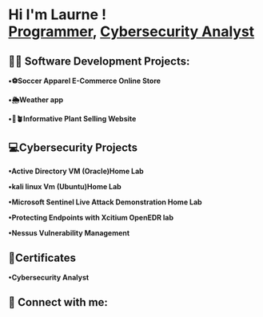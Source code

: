 <h1>Hi I'm Laurne ! <br/><a href="https://github.com/LaurneSP">Programmer</a>, <a href="https://www.linkedin.com/in/LaurneSP/">Cybersecurity Analyst</a>
  
<h2>👨‍💻 Software Development Projects:</h2>
  
  <b>•⚽️Soccer Apparel E-Commerce Online Store</b>
  
  <b>•🌦Weather app</b>
  
  <b>•🪷🪴Informative Plant Selling Website</b>


  <h2>💻Cybersecurity Projects </h2>

  <b>•Active Directory VM (Oracle)Home Lab </b>

  <b>•kali linux Vm (Ubuntu)Home Lab </b>

  <b>•Microsoft Sentinel Live Attack Demonstration Home Lab </b>
 
  <b>•Protecting Endpoints with Xcitium OpenEDR lab</b>

  <b>•Nessus Vulnerability Management </b>
<h2> 📝Certificates</h2>
<b> •Cybersecurity Analyst </b>



<h2> 🤳 Connect with me:</h2>

